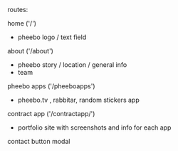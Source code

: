 routes:

 home ('/')
  - pheebo logo / text field

 about ('/about')
  - pheebo story / location / general info
  - team

 pheebo apps ('/pheeboapps')
  - pheebo.tv , rabbitar, random stickers app

 contract app ('/contractapp/')
 - portfolio site with screenshots and info for each app

 contact button modal
